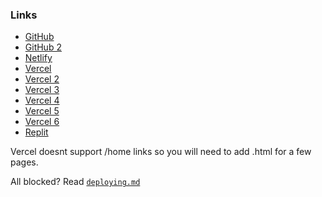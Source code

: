 ### Links
- [GitHub](https://nate-games.github.io/)
- [GitHub 2](https://nate-games2.github.io/)
- [Netlify](https://nate-games.netlify.app/)
- [Vercel](https://nate-games.vercel.app)
- [Vercel 2](https://nate-games2-github-8p33zrf70-nate-games2.vercel.app)
- [Vercel 3](https://nate-games2-github-io-git-main-nate-games2.vercel.app)
- [Vercel 4](https://nate-games2-github-io-nate-games2.vercel.app)
- [Vercel 5](https://nate-games-git-main-nate-games2.vercel.app)
- [Vercel 6](https://nate-games-9ioqknl5q-nate-games2.vercel.app)
- [Replit](https://nate-games.repl.co/)

Vercel doesnt support /home links so you will need to add .html for a few pages.

All blocked? Read [`deploying.md`](https://github.com/nate-games/nate-games.github.io/blob/main/deploying.md)
